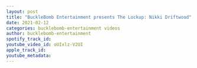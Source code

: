 ```yaml
---
layout: post
title: "BuckleBomb Entertainment presents The Lockup: Nikki Driftwood"
date: 2021-02-12
categories: bucklebomb-entertainment videos
author: bucklebomb-entertainment
spotify_track_id: 
youtube_video_id: oUIxlz-V2UI
apple_track_id: 
youtube_metadata: 
---
```

